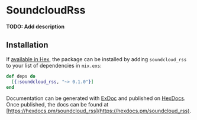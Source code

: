 # SoundcloudRss

**TODO: Add description**

## Installation

If [available in Hex](https://hex.pm/docs/publish), the package can be installed
by adding `soundcloud_rss` to your list of dependencies in `mix.exs`:

```elixir
def deps do
  [{:soundcloud_rss, "~> 0.1.0"}]
end
```

Documentation can be generated with [ExDoc](https://github.com/elixir-lang/ex_doc)
and published on [HexDocs](https://hexdocs.pm). Once published, the docs can
be found at [https://hexdocs.pm/soundcloud_rss](https://hexdocs.pm/soundcloud_rss).

